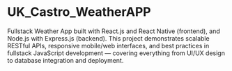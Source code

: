 # UK_Castro_WeatherAPP
Fullstack Weather App built with React.js and React Native (frontend), and Node.js with Express.js (backend). This project demonstrates scalable RESTful APIs, responsive mobile/web interfaces, and best practices in fullstack JavaScript development — covering everything from UI/UX design to database integration and deployment.
